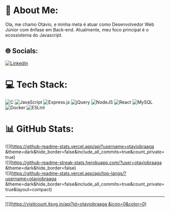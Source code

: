 # 💫 About Me:
Ola, me chamo Otávio, e minha meta é atuar como Desenvolvedor Web Júnior com ênfase em Back-end. Atualmente, meu foco principal é o ecossistema do Javascript.  


## 🌐 Socials:
[![LinkedIn](https://img.shields.io/badge/LinkedIn-%230077B5.svg?logo=linkedin&logoColor=white)](https://linkedin.com/in/https://www.linkedin.com/in/ot%C3%A1vio-braga-bbaa94232/) 

# 💻 Tech Stack:
![C](https://img.shields.io/badge/c-%2300599C.svg?style=for-the-badge&logo=c&logoColor=white) ![JavaScript](https://img.shields.io/badge/javascript-%23323330.svg?style=for-the-badge&logo=javascript&logoColor=%23F7DF1E) ![Express.js](https://img.shields.io/badge/express.js-%23404d59.svg?style=for-the-badge&logo=express&logoColor=%2361DAFB) ![jQuery](https://img.shields.io/badge/jquery-%230769AD.svg?style=for-the-badge&logo=jquery&logoColor=white) ![NodeJS](https://img.shields.io/badge/node.js-6DA55F?style=for-the-badge&logo=node.js&logoColor=white) ![React](https://img.shields.io/badge/react-%2320232a.svg?style=for-the-badge&logo=react&logoColor=%2361DAFB) ![MySQL](https://img.shields.io/badge/mysql-%2300f.svg?style=for-the-badge&logo=mysql&logoColor=white) ![Docker](https://img.shields.io/badge/docker-%230db7ed.svg?style=for-the-badge&logo=docker&logoColor=white) ![ESLint](https://img.shields.io/badge/ESLint-4B3263?style=for-the-badge&logo=eslint&logoColor=white)
# 📊 GitHub Stats:
![](https://github-readme-stats.vercel.app/api?username=otaviobraaga &theme=dark&hide_border=false&include_all_commits=true&count_private=true)<br/>
![](https://github-readme-streak-stats.herokuapp.com/?user=otaviobraaga &theme=dark&hide_border=false)<br/>
![](https://github-readme-stats.vercel.app/api/top-langs/?username=otaviobraaga &theme=dark&hide_border=false&include_all_commits=true&count_private=true&layout=compact)

---
[![](https://visitcount.itsvg.in/api?id=otaviobraaga &icon=0&color=0)](https://visitcount.itsvg.in)

<!-- Proudly created with GPRM ( https://gprm.itsvg.in ) -->
